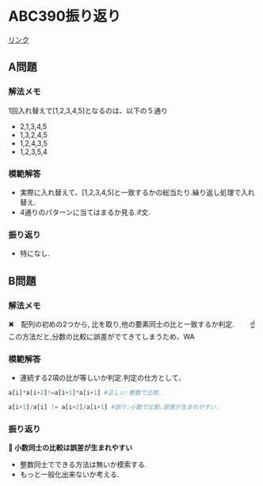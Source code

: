# ABC390振り返り
[リンク](https://atcoder.jp/contests/abc390/tasks)
## A問題

### 解法メモ
1回入れ替えで[1,2,3,4,5]となるのは、以下の５通り
- 2,1,3,4,5
- 1,3,2,4,5
- 1,2,4,3,5
- 1,2,3,5,4

### 模範解答
- 実際に入れ替えて、[1,2,3,4,5]と一致するかの総当たり.繰り返し処理で入れ替え.
- 4通りのパターンに当てはまるか見る.if文.

### 振り返り
- 特になし.

## B問題

### 解法メモ
✖　配列の初めの2つから, 比を取り,他の要素同士の比と一致するか判定.
　　☝この方法だと,分数の比較に誤差がでてきてしまうため、WA

### 模範解答
- 連続する2項の比が等しいか判定.判定の仕方として、
```Python
a[i]*a[i+2]!=a[i+1]*a[i+1] #正しい:整数で比較.

a[i+1]/a[i] != a[i+2]/a[i+1] #誤り:小数で比較.誤差が生まれやすい.
```


### 振り返り
**🔴 小数同士の比較は誤差が生まれやすい**
- 整数同士でできる方法は無いか模索する.
- もっと一般化出来ないか考える.